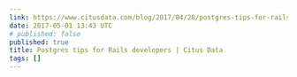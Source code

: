 ```yaml
---
link: https://www.citusdata.com/blog/2017/04/28/postgres-tips-for-rails/
date: 2017-05-01 13:43 UTC
# published: false
published: true
title: Postgres tips for Rails developers | Citus Data
tags: []
---
```



